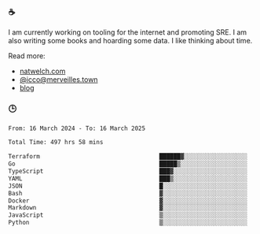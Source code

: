 ### ☕

I am currently working on tooling for the internet and promoting SRE. I am also writing some books and hoarding some data. I like thinking about time. 

Read more:

 - [natwelch.com](https://natwelch.com)
 - [@icco@merveilles.town](https://merveilles.town/@icco)
 - [blog](https://writing.natwelch.com)

### 🕒

<!--START_SECTION:waka-->

```txt
From: 16 March 2024 - To: 16 March 2025

Total Time: 497 hrs 58 mins

Terraform                                  ██████▓░░░░░░░░░░░░░░░░░░   26.49 %
Go                                         █████▒░░░░░░░░░░░░░░░░░░░   21.30 %
TypeScript                                 ███▓░░░░░░░░░░░░░░░░░░░░░   14.52 %
YAML                                       ███▒░░░░░░░░░░░░░░░░░░░░░   12.89 %
JSON                                       █░░░░░░░░░░░░░░░░░░░░░░░░   04.51 %
Bash                                       ▓░░░░░░░░░░░░░░░░░░░░░░░░   03.14 %
Docker                                     ▓░░░░░░░░░░░░░░░░░░░░░░░░   02.93 %
Markdown                                   ▓░░░░░░░░░░░░░░░░░░░░░░░░   02.31 %
JavaScript                                 ▒░░░░░░░░░░░░░░░░░░░░░░░░   01.98 %
Python                                     ▒░░░░░░░░░░░░░░░░░░░░░░░░   01.53 %
```

<!--END_SECTION:waka-->
